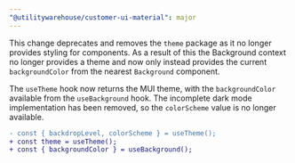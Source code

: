 ```yaml
---
"@utilitywarehouse/customer-ui-material": major
---
```


This change deprecates and removes the `theme` package as it no longer provides
styling for components. As a result of this the Background context no longer
provides a theme and now only instead provides the  current `backgroundColor`
from the nearest `Background` component.

The `useTheme` hook now returns the MUI theme, with the `backgroundColor`
available from the `useBackground` hook. The incomplete dark mode implementation
has been removed, so the `colorScheme` value is no longer available.

```diff
- const { backdropLevel, colorScheme } = useTheme();
+ const theme = useTheme();
+ const { backgroundColor } = useBackground();
```

